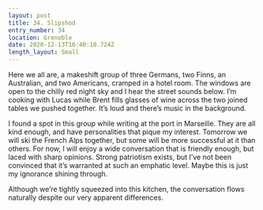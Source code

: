 ```yaml
---
layout: post
title: 34. Slipshod
entry_number: 34
location: Grenoble
date: 2020-12-13T16:40:10.724Z
length_layout: Small
---
```

Here we all are, a makeshift group of three Germans, two Finns, an Australian, and two Americans, cramped in a hotel room. The windows are open to the chilly red night sky and I hear the street sounds below. I’m cooking with Lucas while Brent fills glasses of wine across the two joined tables we pushed together. It’s loud and there’s music in the background.

I found a spot in this group while writing at the port in Marseille. They are all kind enough, and have personalities that pique my interest. Tomorrow we will ski the French Alps together, but some will be more successful at it than others. For now, I will enjoy a wide conversation that is friendly enough, but laced with sharp opinions. Strong patriotism exists, but I’ve not been convinced that it’s warranted at such an emphatic level. Maybe this is just my ignorance shining through.

Although we’re tightly squeezed into this kitchen, the conversation flows naturally despite our very apparent differences.